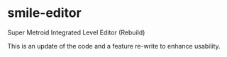 # smile-editor
Super Metroid Integrated Level Editor (Rebuild)

This is an update of the code and a feature re-write to enhance usability.
